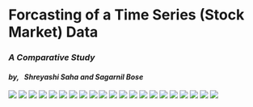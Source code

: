 # Forcasting of a Time Series (Stock Market) Data
### *A Comparative Study* 

#### _by,_ &nbsp; _Shreyashi Saha_ _and_ _Sagarnil Bose_



![](Images/Intro.jpg)
![](Images/plot_1.jpeg)
![](Images/plot_2.jpeg)
![](Images/plot_3.jpeg)
![](Images/plot_4.jpeg)
![](Images/plot_5.jpeg)
![](Images/plot_6.jpeg)
![](Images/plot_7.jpeg)
![](Images/plot_8.jpeg)
![](Images/plot_9.jpeg)
![](Images/plot_10.jpeg)
![](Images/plot_11.jpeg)
![](Images/plot_12.jpeg)
![](Images/plot_13.jpeg)
![](Images/prophet.png)
![](Images/plot_14.jpeg)
![](Images/plot_15.jpeg)
![](Images/knn2.png)
![](Images/plot_16.jpeg)
![](Images/feed_forward.jpg)
![](Images/plot_17.jpeg)
